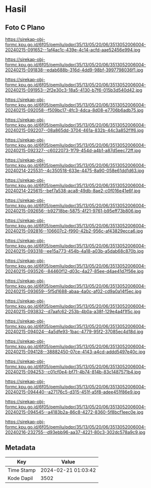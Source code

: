 # Hasil

## Foto C Plano

https://sirekap-obj-formc.kpu.go.id/6f05/pemilu/pdpr/35/13/05/20/06/3513052006004-20240215-091652--1af4ac1c-439e-4c14-acfd-aae52456e994.jpg

https://sirekap-obj-formc.kpu.go.id/6f05/pemilu/pdpr/35/13/05/20/06/3513052006004-20240215-091838--edab688b-316d-4dd9-98bf-3997798036f1.jpg

https://sirekap-obj-formc.kpu.go.id/6f05/pemilu/pdpr/35/13/05/20/06/3513052006004-20240215-091953--2f2e30c3-18a5-4130-b7f6-015b3d540d42.jpg

https://sirekap-obj-formc.kpu.go.id/6f05/pemilu/pdpr/35/13/05/20/06/3513052006004-20240215-092058--f509bc17-4fc3-4dca-8d08-e7706b6adb75.jpg

https://sirekap-obj-formc.kpu.go.id/6f05/pemilu/pdpr/35/13/05/20/06/3513052006004-20240215-092207--08a865dd-3704-461a-832b-44c3a852f1f6.jpg

https://sirekap-obj-formc.kpu.go.id/6f05/pemilu/pdpr/35/13/05/20/06/3513052006004-20240215-092327--c6022073-1f79-454d-a4b1-a87d5eec72ff.jpg

https://sirekap-obj-formc.kpu.go.id/6f05/pemilu/pdpr/35/13/05/20/06/3513052006004-20240214-225531--4c350518-633e-4475-8a90-058e61dd1d63.jpg

https://sirekap-obj-formc.kpu.go.id/6f05/pemilu/pdpr/35/13/05/20/06/3513052006004-20240214-225615--bef7a538-aca8-49db-8ae2-c0f016e41e6f.jpg

https://sirekap-obj-formc.kpu.go.id/6f05/pemilu/pdpr/35/13/05/20/06/3513052006004-20240215-092656--b92718be-5875-4f21-9761-b95eff73b806.jpg

https://sirekap-obj-formc.kpu.go.id/6f05/pemilu/pdpr/35/13/05/20/06/3513052006004-20240215-092816--106607c2-f990-42b2-956c-af43829ecca6.jpg

https://sirekap-obj-formc.kpu.go.id/6f05/pemilu/pdpr/35/13/05/20/06/3513052006004-20240215-093318--ee15a773-454b-4a18-a03b-a5dab68c870b.jpg

https://sirekap-obj-formc.kpu.go.id/6f05/pemilu/pdpr/35/13/05/20/06/3513052006004-20240215-093526--84460f12-d03c-4a27-85ee-d4ae41d7f56e.jpg

https://sirekap-obj-formc.kpu.go.id/6f05/pemilu/pdpr/35/13/05/20/06/3513052006004-20240215-093659--5f5d1688-abaa-4a0c-af02-cd9a0a14f5ec.jpg

https://sirekap-obj-formc.kpu.go.id/6f05/pemilu/pdpr/35/13/05/20/06/3513052006004-20240215-093832--d7aafc62-253b-4b0a-a38f-129e4a4f1f5c.jpg

https://sirekap-obj-formc.kpu.go.id/6f05/pemilu/pdpr/35/13/05/20/06/3513052006004-20240215-094024--4a5dfe93-1bac-4779-95f2-37085ec4d18d.jpg

https://sirekap-obj-formc.kpu.go.id/6f05/pemilu/pdpr/35/13/05/20/06/3513052006004-20240215-094128--38882450-07ce-4143-a4cd-addd5497e40c.jpg

https://sirekap-obj-formc.kpu.go.id/6f05/pemilu/pdpr/35/13/05/20/06/3513052006004-20240215-094253--c01cf0e4-bf71-4b74-814b-83c1487571b4.jpg

https://sirekap-obj-formc.kpu.go.id/6f05/pemilu/pdpr/35/13/05/20/06/3513052006004-20240215-094440--a27176c5-d315-451f-a5f8-adee451f86e9.jpg

https://sirekap-obj-formc.kpu.go.id/6f05/pemilu/pdpr/35/13/05/20/06/3513052006004-20240215-094545--a4183b2a-86c8-4272-8360-5f8bcf1eec0e.jpg

https://sirekap-obj-formc.kpu.go.id/6f05/pemilu/pdpr/35/13/05/20/06/3513052006004-20240216-232755--d93ebb96-aa37-4221-80c3-302dc578a9c9.jpg


## Metadata

| Key        | Value               |
| ---------- | ------------------- |
| Time Stamp | 2024-02-21 01:03:42 |
| Kode Dapil | 3502                |



